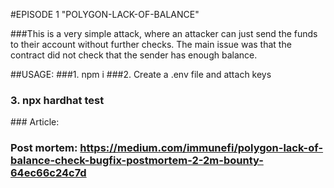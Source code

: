 
#EPISODE 1 "POLYGON-LACK-OF-BALANCE"

###This is a very simple attack, where an attacker can just send the funds to their account without further checks. The main issue was that the contract did not check that the sender has enough balance. 

##USAGE: 
###1. npm i 
###2. Create a .env file and attach keys
### 3. npx hardhat test

### Article: 
### Post mortem: https://medium.com/immunefi/polygon-lack-of-balance-check-bugfix-postmortem-2-2m-bounty-64ec66c24c7d
